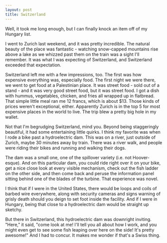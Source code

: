 ```yaml
---
layout: post
title: Switzerland
---
```


Well, it took me long enough, but I can finally knock an item off of my Hungary list.

I went to Zurich last weekend, and it was pretty incredible. The natural beauty of the place was fantastic - watching snow-capped mountains rise above a lake as we whizzed past them on the train was a sight I'll remember. It was what I was expecting of Switzerland, and Switzerland exceeded that expectation.

Switzerland left me with a few impressions, too. The first was how expensive everything was, especially food. The first night we were there, we went to get food at a Palestinian place. It was street food - sold out of a stand - and it was very good street food, but it was street food. I got a dish with hummus, vegetables, chicken, and fries all wrapped up in flatbread. That simple little meal ran me 12 francs, which is about $13. Those kinds of prices weren't exceptional, either. Apparently Zurich is in the top 5 for most expensive places in the world to live. The trip blew a pretty big hole in my wallet.

Not that I'm begrudging Switzerland, mind you. Beyond being staggeringly beautiful, it had some entertaining little quirks. I think my favorite was when I rode a bike past a hydroelectric dam. This was on a river, just outside of Zurich, maybe 30 minutes away by train. There was a river walk, and people were riding their bikes and running and walking their dogs.

The dam was a small one, one of the spillover variety (i.e. not Hoover-esque). And on this particular dam, you could ride right over it on your bike, get a nice close look at every visible mechanism, check out the fish ladder on the other side, and then come back and peruse the information panel sitting behind one of the blades of the turbine. That experience was novel.

I think that if I were in the United States, there would be loops and coils of barbed wire everywhere, along with security cameras and signs warning of grisly death should you deign to set foot inside the facility. And if I were in Hungary, being that close to a hydroelectric dam would be straight up sketchy.

But there in Switzerland, this hydroelectric dam was downright inviting. "Here," it said, "come look at me! I'll tell you all about how I work, and you might even get to see some fish leaping over here on the side! It's pretty awesome!" And I had to concur. It makes me wonder if that's a Swiss thing.